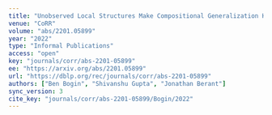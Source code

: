 ```yaml
---
title: "Unobserved Local Structures Make Compositional Generalization Hard."
venue: "CoRR"
volume: "abs/2201.05899"
year: "2022"
type: "Informal Publications"
access: "open"
key: "journals/corr/abs-2201-05899"
ee: "https://arxiv.org/abs/2201.05899"
url: "https://dblp.org/rec/journals/corr/abs-2201-05899"
authors: ["Ben Bogin", "Shivanshu Gupta", "Jonathan Berant"]
sync_version: 3
cite_key: "journals/corr/abs-2201-05899/Bogin/2022"
---
```


